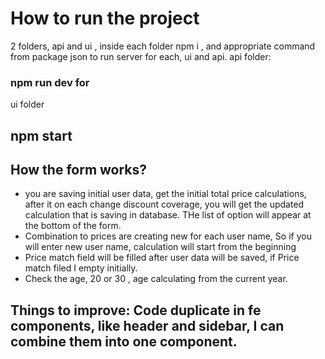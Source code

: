 # How  to run the project
2 folders,  api and ui , 
inside each folder npm i , 
and appropriate command from package json to run server for each,  ui and api.
api folder:
### npm run dev for  
ui folder
## npm start

## How the form works?
- you are saving initial user data, get the initial total price calculations, after it on each change discount coverage, you will get the updated  calculation that is  saving in database. THe list of option will appear at the bottom of the form.
- Combination to prices are creating new for each user name, So if you will enter  new user name, calculation will start from the beginning
- Price match field will be filled after user data will be saved,  if Price match filed I empty initially.
- Check the age, 20 or 30 , age calculating from the current year.
## Things to improve: Code duplicate in fe components, like header and sidebar, I can combine them into one component. 
